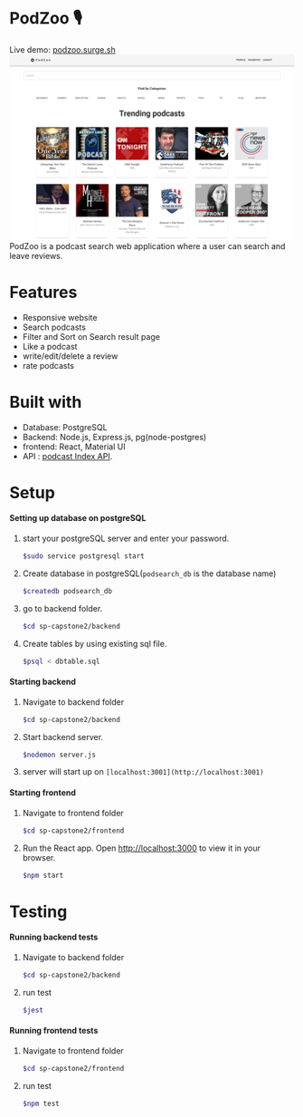 # PodZoo 🎙️
Live demo: [podzoo.surge.sh](https://podzoo.surge.sh/)
![image](plan/podzoo2.png)
PodZoo is a podcast search web application where a user can search and leave reviews.  

# Features
- Responsive website
- Search podcasts
- Filter and Sort on Search result page
- Like a podcast
- write/edit/delete a review
- rate podcasts

# Built with
- Database: PostgreSQL
- Backend: Node.js, Express.js, pg(node-postgres)
- frontend: React, Material UI
- API : [podcast Index API](https://podcastindex-org.github.io/docs-api/#auth).

# Setup
#### Setting up database on postgreSQL 
1. start your postgreSQL server and enter your password.
   ```bash
   $sudo service postgresql start
   ```
   
2. Create database in postgreSQL(`podsearch_db` is the database name)
   ```bash
   $createdb podsearch_db
   ```
3. go to backend folder. 
    ```bash
    $cd sp-capstone2/backend
    ```

3. Create tables by using existing sql file. 
    ```bash
    $psql < dbtable.sql
    ```

#### Starting backend
1. Navigate to backend folder
   ```bash
   $cd sp-capstone2/backend
   ```
2.  Start backend server.
    ```bash
    $nodemon server.js
    ```
3. server will start up on `[localhost:3001](http://localhost:3001)`

#### Starting frontend
1. Navigate to frontend folder
   ```bash
   $cd sp-capstone2/frontend
   ```
2. Run the React app. Open [http://localhost:3000](http://localhost:3000) to view it in your browser.
   ```bash
   $npm start
   ```
# Testing
#### Running backend tests
1. Navigate to backend folder
    ```bash
   $cd sp-capstone2/backend
   ```
2. run test
   ```bash
   $jest
   ```
#### Running frontend tests
1. Navigate to frontend folder
   ```bash
   $cd sp-capstone2/frontend
   ```
2. run test
   ```bash
   $npm test
   ```

